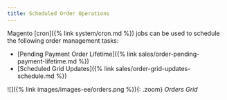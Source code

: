 ```yaml
---
title: Scheduled Order Operations
---
```


Magento [cron]({% link system/cron.md %}) jobs can be used to schedule the following order management tasks:

- [Pending Payment Order Lifetime]({% link sales/order-pending-payment-lifetime.md %})
- [Scheduled Grid Updates]({% link sales/order-grid-updates-schedule.md %})

![]({% link images/images-ee/orders.png %}){: .zoom}
_Orders Grid_
